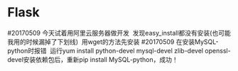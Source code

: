 # Flask
#20170509 今天试着用阿里云服务器做开发  发现easy_install都没有安装(也可能我用的时候漏掉了下划线)  用wget的方法先安装
#20170509 在安装MySQL-python时报错  运行yum install python-devel mysql-devel zlib-devel openssl-devel安装依赖包后，重新pip install MySQL-python，成功！
